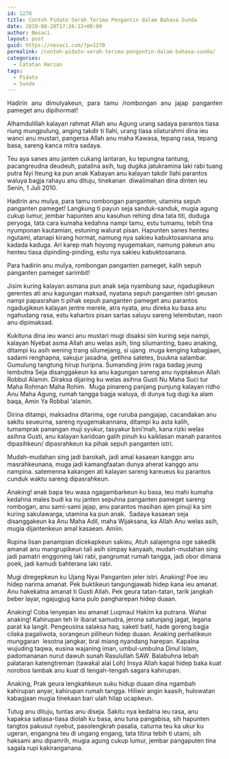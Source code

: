```yaml
---
id: 1270
title: Contoh Pidato Serah Terima Pengantin dalam Bahasa Sunda
date: 2010-08-28T17:26:12+00:00
author: Nesaci
layout: post
guid: https://nesaci.com/?p=1270
permalink: /contoh-pidato-serah-terima-pengantin-dalam-bahasa-sunda/
categories:
  - Catatan Harian
tags:
  - Pidato
  - Sunda
---
```

<p style="text-align: justify;">
  Hadirin anu dimulyakeun, para tamu /rombongan anu jajap panganten pameget anu dipihormat!
</p>

Alhamdulillah kalayan rahmat Allah anu Agung urang sadaya parantos tiasa riung mungpulung, anging takdir ti Ilahi, urang tiasa silaturahmi dina ieu wanci anu mustari, pangersa Allah anu maha Kawasa, tepang rasa, tepang basa, sareng kanca mitra sadaya.

Teu aya sanes anu janten cukang lantaran, ku tepungna tantung, pacangreudna deudeuh, patalina asih, tug dugika jatukramina laki rabi tuang putra Nyi Iteung ka pun anak Kabayan anu kalayan takdir Ilahi parantos waluya bagja rahayu anu dituju, tinekanan  diwalimahan dina dinten ieu Senin, 1 Juli 2010.

Hadirin anu mulya, para tamu rombongan panganten, utamina sepuh panganten pameget! Langkung ti payun seja sanduk-sanduk, mugia agung cukup lumur, jembar hapunten anu kasuhun rehing dina tata titi, duduga peryoga, tata cara kumaha kedahna nampi tamu, estu tumamu, tebih tina nyumponan kautamian, estuning walurat pisan. Hapunten sanes henteu ngutami, atanapi kirang hormat, namung nya sakieu kabuktosannana anu kadada kaduga. Ari karep mah hoyong nyugemakan, namung pakeun anu henteu tiasa dipinding-pinding, estu nya sakieu kabuktosanana.

Para hadirin anu mulya, rombongan panganten pameget, kalih sepuh panganten pameget sarimbit!

Jisim kuring kalayan asmana pun anak seja nyambung saur, ngadugikeun  gerentes ati anu kagungan maksad, nyatana sepuh panganten istri geusan nampi papasrahan ti pihak sepuh panganten pameget anu parantos ngadugikeun kalayan jentre merele, atra nyata, anu direka ku basa anu ngahudang rasa, estu kahartos pisan sartas saluyu sareng lelembutan, naon anu dipimaksad.

Kukituna dina ieu wanci anu mustari mugi disaksi sim kuring seja nampi, kalayan Nyebat asma Allah anu welas asih, ting silumanting, baeu anaking, ditampi ku asih wening trang silumejang, si ujang  muga kenging kabagjaan, sadami renghapna, sakujur jasadna, getihna satetes, buukna salambar. Gumulung tangtung hirup huripna. Sumanding jirim raga badag jeung lembutna Seja disanggakeun ka anu kagungan sareng anu nyiptakeun Allah Robbul Alamin. Diraksa dijaring ku welas asihna Gusti Nu Maha Suci tur Maha Rohman Maha Rohim.  Muga pinareng panjang punjung kalayan ridho Anu Maha Agung, rumah tangga bagja waluya, di dunya tug dugi ka alam baqa, Amin Ya Robbal ‘alamin.

Dirina ditampi, maksadna ditarima, oge ruruba pangjajap, cacandakan anu sakitu seueurna, sareng nyugemakannana, ditampi ku asta kalih, tumamprak panangan muji syukur, tasyakur bini’mah, kana rizki welas asihna Gusti, anu kalayan karidoan galih pinuh ku kaiklasan manah parantos dipasihkeun/ dipasrahkeun ka pihak sepuh panganten istri.

Mudah-mudahan sing jadi barokah, jadi amal kasaean kanggo anu masrahkeunana, muga jadi kamangfaatan dunya aherat kanggo anu nampina. satemenna kakangen ati kalayan sareng kareueus ku parantos cunduk waktu sareng dipasrahkeun.

Anaking! anak bapa teu wasa ngagambarkeun ku basa, teu mahi kumaha  kedahna males budi ka nu janten sepuhna panganten pameget sareng rombogan, anu sami-sami jajap, anu parantos masihan ajen pinuji ka sim kuring sakulawarga, utamina ka pun anak.  Sadaya kasaean seja disanggakeun ka Anu Maha Adil, maha Wijaksana, ka Allah Anu welas asih, mugia dijantenkeun amal kasaean. Amiin.

Rupina lisan panampian dicekapkeun sakieu, Atuh salajengna oge sakedik amanat anu mangrupikeun tali asih simpay kanyaah, mudah-mudahan sing jadi pamatri enggoning laki rabi, pangrumat rumah tangga, jadi obor dimana poek, jadi kamudi bahterana laki rabi.

Mugi diregepkeun ku Ujang Nyai Panganten jeler istri. Anaking! Poe ieu hidep narima amanat. Pek buktikeun tangungjawab hidep kana ieu amanat. Anu hakekatna amanat ti Gusti Allah. Pek geura tatan-tatan, tarik jangkah beber layar, ngajugjug kana pulo pangharepan hidep duaan.

Anaking! Coba lenyepan ieu amanat Luqmaul Hakim ka putrana. Wahai anaking! Kahirupan teh lir ibarat samudra, jerona satunjang jagat, legana parat ka langit. Pengeusina salaksa haq, saketi batil, hade goreng bagja cilaka pagaliwota, sorangeun piliheun hidep duaan. Anaking perhatikeun munggaran  lesotna jangkar, bral miang nyandang harepan. Kapalna wujuding taqwa, eusina wajaning iman, umbul-umbulna Dinul Islam, padomananan nurut dawuh sunah Rasulullah SAW. Balabuhna lebah palataran katengtreman (tawakal alal Loh) Insya Allah kapal hidep baka kuat norobos lambak anu kuat di tengah-tengah sagara kahirupan.

Anaking, Prak geura lengkahkeun suku hidup duaan dina ngambah kahirupan anyar, kahirupan rumah tangga. Hiliwir angin kaasih, hulowatan kabagjaan mugia tinekaan bari ulah hilap ucapkeun.

Tutug anu dituju, tuntas anu diseja. Sakitu nya kedalna ieu rasa, anu kapaksa satiasa-tiasa diolah ku basa, anu tuna pangabisa, sih hapunten tangtos pakusut nyebut, pasolengkrah pasalia, caturna teu ka ukur ku ugeran, engangna teu di ungang engang, tata titina tebih ti utami, sih haksami anu dipamrih, mugia agung cukup lumur, jembar pangaputen tina sagala rupi kakiranganana.